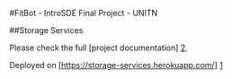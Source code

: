 #FitBot - IntroSDE Final Project - UNITN

##Storage Services

Please check the full [project documentation] [2].

Deployed on [https://storage-services.herokuapp.com/] [1]

[1]: https://storage-services.herokuapp.com/
[2]: https://github.com/trento-introsde-final/documentation
